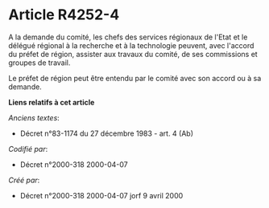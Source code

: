 # Article R4252-4

A la demande du comité, les chefs des services régionaux de l'Etat et le délégué régional à la recherche et à la technologie
peuvent, avec l'accord du préfet de région, assister aux travaux du comité, de ses commissions et groupes de travail.

Le préfet de région peut être entendu par le comité avec son accord ou à sa demande.

**Liens relatifs à cet article**

_Anciens textes_:

  - Décret n°83-1174 du 27 décembre 1983 - art. 4 (Ab)

_Codifié par_:

  - Décret n°2000-318 2000-04-07

_Créé par_:

  - Décret n°2000-318 2000-04-07 jorf 9 avril 2000
